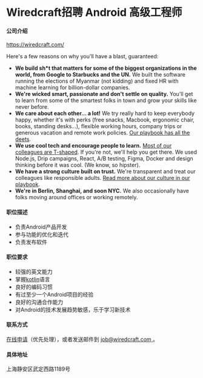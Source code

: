 Wiredcraft招聘 Android 高级工程师
==========

#### 公司介绍

https://wiredcraft.com/

Here's a few reasons on why you'll have a blast, guaranteed:

- **We build sh*t that matters for some of the biggest organizations in the world, from Google to Starbucks and the UN.** We built the software running the elections of Myanmar (not kidding) and fixed HR with machine learning for billion-dollar companies.
- **We're wicked smart, passionate and don't settle on quality.** You'll get to learn from some of the smartest folks in town and grow your skills like never before.
- **We care about each other... a lot!** We try really hard to keep everybody happy, whether it's with perks (free snacks, Macbook, ergonomic chair, books, standing desks...), flexible working hours, company trips or generous vacation and remote work policies. [Our playbook has all the deets](http://playbook.wiredcraft.com/article/rules-and-benefits/).
- **We use cool tech and encourage people to learn.** [Most of our colleagues are T-shaped](https://en.wikipedia.org/wiki/T-shaped_skills). If you're not, we'll help you get there. We used Node.js, Drip campaigns, React, A/B testing, Figma, Docker and design thinking before it was cool. (We know, so hipster).
- **We have a strong culture built on trust.** We're transparent and treat our colleagues like responsible adults. [Read more about our culture in our playbook](http://playbook.wiredcraft.com/article/culture/).
- **We're in Berlin, Shanghai, and soon NYC.** We also occasionally have folks moving around offices or working remotely.

#### 职位描述
- 负责Android产品开发
- 参与功能的优化和迭代
- 负责发布软件

#### 职位要求
* 较强的英文能力
* 掌握[kotlin](https://kotlinlang.org/)语言
* 良好的编码习惯
* 有过至少一个Android项目的经验
* 良好的沟通合作能力
* 对Android的技术发展趋势敏感，乐于学习新技术

#### 联系方式
[在线申请](https://wiredcraft.com/jobs/mobile-developer/)（优先处理），或者发送邮件到 [job@wiredcraft.com ](mailto:job@wiredcraft.com)。  

#### 具体地址
上海静安区武定西路1189号
